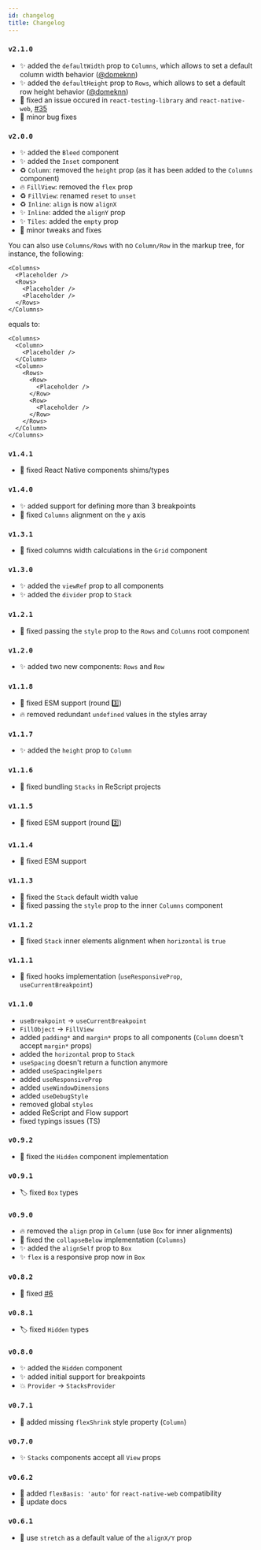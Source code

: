 ```yaml
---
id: changelog
title: Changelog
---
```


### `v2.1.0`

- ✨ added the `defaultWidth` prop to `Columns`, which allows to set a default column width behavior ([@domeknn](https://github.com/domeknn))
- ✨ added the `defaultHeight` prop to `Rows`, which allows to set a default row height behavior ([@domeknn](https://github.com/domeknn))
- 🐛 fixed an issue occured in `react-testing-library` and `react-native-web`, [#35](https://github.com/mobily/stacks/issues/35)
- 🐛 minor bug fixes

### `v2.0.0`

- ✨ added the `Bleed` component
- ✨ added the `Inset` component
- ♻️ `Column`: removed the `height` prop (as it has been added to the `Columns` component)
- 🔥 `FillView`: removed the `flex` prop
- ♻️ `FillView`: renamed `reset` to `unset`
- ♻️ `Inline`: `align` is now `alignX`
- ✨ `Inline`: added the `alignY` prop
- ✨ `Tiles`: added the `empty` prop
- 🐛 minor tweaks and fixes

You can also use `Columns/Rows` with no `Column/Row` in the markup tree, for instance, the following:

```tsx
<Columns>
  <Placeholder />
  <Rows>
    <Placeholder />
    <Placeholder />
  </Rows>
</Columns>
```

equals to:

```tsx
<Columns>
  <Column>
    <Placeholder />
  </Column>
  <Column>
    <Rows>
      <Row>
        <Placeholder />
      </Row>
      <Row>
        <Placeholder />
      </Row>
    </Rows>
  </Column>
</Columns>
```

### `v1.4.1`

- 🐛 fixed React Native components shims/types

### `v1.4.0`

- ✨ added support for defining more than 3 breakpoints
- 🐛 fixed `Columns` alignment on the `y` axis

### `v1.3.1`

- 🐛 fixed columns width calculations in the `Grid` component

### `v1.3.0`

- ✨ added the `viewRef` prop to all components
- ✨ added the `divider` prop to `Stack`

### `v1.2.1`

- 🐛 fixed passing the `style` prop to the `Rows` and `Columns` root component

### `v1.2.0`

- ✨ added two new components: `Rows` and `Row`

### `v1.1.8`

- 🐛 fixed ESM support (round 3️⃣)
- 🔥 removed redundant `undefined` values in the styles array

### `v1.1.7`

- ✨ added the `height` prop to `Column`

### `v1.1.6`

- 🐛 fixed bundling `Stacks` in ReScript projects

### `v1.1.5`

- 🐛 fixed ESM support (round 2️⃣)

### `v1.1.4`

- 🐛 fixed ESM support

### `v1.1.3`

- 🐛 fixed the `Stack` default width value
- 🐛 fixed passing the `style` prop to the inner `Columns` component

### `v1.1.2`

- 🐛 fixed `Stack` inner elements alignment when `horizontal` is `true`

### `v1.1.1`

- 🐛 fixed hooks implementation (`useResponsiveProp`, `useCurrentBreakpoint`)

### `v1.1.0`

- `useBreakpoint` → `useCurrentBreakpoint`
- `FillObject` → `FillView`
- added `padding*` and `margin*` props to all components (`Column` doesn't accept `margin*` props)
- added the `horizontal` prop to `Stack`
- `useSpacing` doesn't return a function anymore
- added `useSpacingHelpers`
- added `useResponsiveProp`
- added `useWindowDimensions`
- added `useDebugStyle`
- removed global `styles`
- added ReScript and Flow support
- fixed typings issues (TS)

### `v0.9.2`

- 🐛 fixed the `Hidden` component implementation

### `v0.9.1`

- 🏷️ fixed `Box` types

### `v0.9.0`

- 🔥 removed the `align` prop in `Column` (use `Box` for inner alignments)
- 🐛 fixed the `collapseBelow` implementation (`Columns`)
- ✨ added the `alignSelf` prop to `Box`
- ✨ `flex` is a responsive prop now in `Box`

### `v0.8.2`

- 🐛 fixed [#6](https://github.com/mobily/stacks/issues/6)

### `v0.8.1`

- 🏷️ fixed `Hidden` types

### `v0.8.0`

- ✨ added the `Hidden` component
- ✨ added initial support for breakpoints
- 💥 `Provider` → `StacksProvider`

### `v0.7.1`

- 🐛 added missing `flexShrink` style property (`Column`)
### `v0.7.0`

- ✨ `Stacks` components accept all `View` props

### `v0.6.2`

- 🔧 added `flexBasis: 'auto'` for `react-native-web` compatibility
- 📝 update docs

### `v0.6.1`

- 🔧 use `stretch` as a default value of the `alignX/Y` prop
